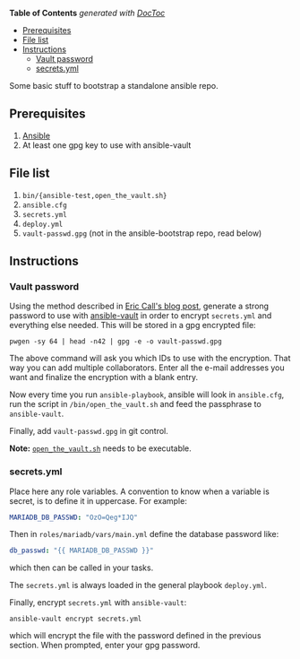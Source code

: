 <!-- START doctoc generated TOC please keep comment here to allow auto update -->
<!-- DON'T EDIT THIS SECTION, INSTEAD RE-RUN doctoc TO UPDATE -->
**Table of Contents**  *generated with [DocToc](https://github.com/thlorenz/doctoc)*

- [Prerequisites](#prerequisites)
- [File list](#file-list)
- [Instructions](#instructions)
  - [Vault password](#vault-password)
  - [secrets.yml](#secretsyml)

<!-- END doctoc generated TOC please keep comment here to allow auto update -->

Some basic stuff to bootstrap a standalone ansible repo.

## Prerequisites

1. [Ansible][]
1. At least one gpg key to use with ansible-vault

## File list

1. `bin/{ansible-test,open_the_vault.sh}`
1. `ansible.cfg`
1. `secrets.yml`
1. `deploy.yml`
1. `vault-passwd.gpg` (not in the ansible-bootstrap repo, read below)

## Instructions

### Vault password

Using the method described in [Eric Call's blog post][vault-gpg], generate a
strong password to use with [ansible-vault][] in order to encrypt
`secrets.yml` and everything else needed. This will be stored in a gpg
encrypted file:

```
pwgen -sy 64 | head -n42 | gpg -e -o vault-passwd.gpg
```

The above command will ask you which IDs to use with the encryption. That way
you can add multiple collaborators. Enter all the e-mail addresses you want
and finalize the encryption with a blank entry.

Now every time you run `ansible-playbook`, ansible will look in `ansible.cfg`,
run the script in `/bin/open_the_vault.sh` and feed the passphrase to
`ansible-vault`.

Finally, add `vault-passwd.gpg` in git control.

**Note:** [`open_the_vault.sh`](/bin/open_the_vault.sh) needs to be
    executable.

### secrets.yml

Place here any role variables. A convention to know when a variable is secret,
is to define it in uppercase. For example:

```yaml
MARIADB_DB_PASSWD: "OzO=Qeg*IJQ"
```

Then in `roles/mariadb/vars/main.yml` define the database password like:

```yaml
db_passwd: "{{ MARIADB_DB_PASSWD }}"
```

which then can be called in your tasks.

The `secrets.yml` is always loaded in the general playbook `deploy.yml`.

Finally, encrypt `secrets.yml` with `ansible-vault`:

```
ansible-vault encrypt secrets.yml
```

which will encrypt the file with the password defined in the previous section.
When prompted, enter your gpg password.

[Ansible]: https://ansible.com/
[ansible-vault]: https://docs.ansible.com/ansible/playbooks_vault.html
[vault-gpg]: https://blog.erincall.com/p/using-pgp-to-encrypt-the-ansible-vault
